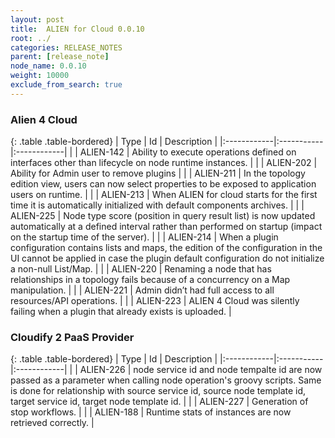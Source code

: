 ```yaml
---
layout: post
title:  ALIEN for Cloud 0.0.10
root: ../
categories: RELEASE_NOTES
parent: [release_note]
node_name: 0.0.10
weight: 10000
exclude_from_search: true
---
```






### Alien 4 Cloud

{: .table .table-bordered}
| Type        | Id         | Description |
|:------------|:-----------|:------------|
|  <i class="fa fa-plus text-success"></i> | ALIEN-142 | Ability to execute operations defined on interfaces other than lifecycle on node runtime instances. |
|  <i class="fa fa-plus text-success"></i> | ALIEN-202 | Ability for Admin user to remove plugins |
|  <i class="fa fa-plus text-success"></i> | ALIEN-211 | In the topology edition view, users can now select properties to be exposed to application users on runtime. |
|  <i class="fa fa-plus text-success"></i> | ALIEN-213 | When ALIEN for cloud starts for the first time it is automatically initialized with default components archives. |
|  <i class="fa fa-level-up text-primary"></i> | ALIEN-225 | Node type score (position in query result list) is now updated automatically at a defined interval rather than performed on startup (impact on the startup time of the server). |
|  <i class="fa fa-bug text-danger"></i> | ALIEN-214 | When a plugin configuration contains lists and maps, the edition of the configuration in the UI cannot be applied in case the plugin default configuration do not initialize a non-null List/Map. |
|  <i class="fa fa-bug text-danger"></i> | ALIEN-220 | Renaming a node that has relationships in a topology fails because of a concurrency on a Map manipulation. |
|  <i class="fa fa-bug text-danger"></i> | ALIEN-221 | Admin didn’t had full access to all resources/API operations. |
|  <i class="fa fa-bug text-danger"></i> | ALIEN-223 | ALIEN 4 Cloud was silently failing when a plugin that already exists is uploaded. |

### Cloudify 2 PaaS Provider

{: .table .table-bordered}
| Type        | Id         | Description |
|:------------|:-----------|:------------|
|  <i class="fa fa-plus text-success"></i> | ALIEN-226 | node service id and node tempalte id are now passed as a parameter when calling node operation's groovy scripts. Same is done for relationship with source service id, source node template id, target service id, target node template id. |
|  <i class="fa fa-plus text-success"></i> | ALIEN-227 | Generation of stop workflows. |
|  <i class="fa fa-level-up text-primary"></i> | ALIEN-188 | Runtime stats of instances are now retrieved correctly. |
